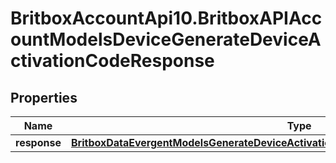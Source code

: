 # BritboxAccountApi10.BritboxAPIAccountModelsDeviceGenerateDeviceActivationCodeResponse

## Properties
Name | Type | Description | Notes
------------ | ------------- | ------------- | -------------
**response** | [**BritboxDataEvergentModelsGenerateDeviceActivationCodeResponseMessageBaseResponse**](BritboxDataEvergentModelsGenerateDeviceActivationCodeResponseMessageBaseResponse.md) |  | [optional] 


